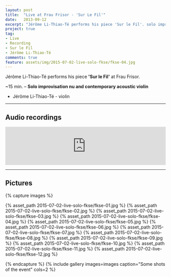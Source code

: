```yaml
---
layout: post
title:  "Live at Frau Frisor - 'Sur Le Fil'"
date:   2013-09-12
excerpt: "Jérôme Li-Thiao-Té performs his piece 'Sur le Fil'. solo improvisation nu and contemporary acoustic violin, at Frau Frisor, Florence (Italy)."
project: true
tag:
- Live
- Recording
- Sur le Fil
- Jérôme Li-Thiao-Té
comments: true
feature: assets/img/2015-07-02-live-solo-fkse/fkse-04.jpg
---   
```


Jérôme Li-Thiao-Té performs his piece **'Sur le Fil'** at Frau Frisor.

~15 min. – **Solo improvisation nu and contemporary acoustic violin**

* Jérôme Li-Thiao-Té - violin

---

## Audio recordings

<iframe style="border: 0; width: 100%; height: 120px;" src="http://bandcamp.com/EmbeddedPlayer/album=1428953924/size=large/bgcol=ffffff/linkcol=0687f5/tracklist=false/artwork=small/transparent=true/" seamless><a href="http://music.jeromelithiaote.com/album/sur-le-fil-live-at-frau-frisor-12-09-2013">SUR LE FIL (Live at Frau Frisor 12/09/2013) by J3ZZ</a></iframe>

---

## Pictures

{% capture images %}

{% asset_path 2015-07-02-live-solo-fkse/fkse-01.jpg %}
{% asset_path 2015-07-02-live-solo-fkse/fkse-02.jpg %}
{% asset_path 2015-07-02-live-solo-fkse/fkse-03.jpg %}
{% asset_path 2015-07-02-live-solo-fkse/fkse-04.jpg %}
{% asset_path 2015-07-02-live-solo-fkse/fkse-05.jpg %}
{% asset_path 2015-07-02-live-solo-fkse/fkse-06.jpg %}
{% asset_path 2015-07-02-live-solo-fkse/fkse-07.jpg %}
{% asset_path 2015-07-02-live-solo-fkse/fkse-08.jpg %}
{% asset_path 2015-07-02-live-solo-fkse/fkse-09.jpg %}
{% asset_path 2015-07-02-live-solo-fkse/fkse-10.jpg %}
{% asset_path 2015-07-02-live-solo-fkse/fkse-11.jpg %}
{% asset_path 2015-07-02-live-solo-fkse/fkse-12.jpg %}


{% endcapture %}
{% include gallery images=images caption="Some shots of the event" cols=2 %}
